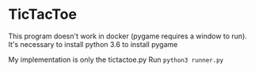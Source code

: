 # TicTacToe
This program doesn't work in docker (pygame requires a window to run).
It's necessary to install python 3.6 to install pygame

My implementation is only the tictactoe.py
Run ```python3 runner.py```

